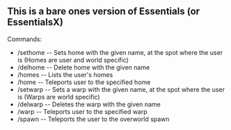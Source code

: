 ## This is a bare ones version of Essentials (or EssentialsX)

Commands:
  * /sethome <home> -- Sets home with the given name,  at the spot where the user is (Homes are user and world specific)
  * /delhome <home> -- Delete home with the given name
  * /homes -- Lists the user's homes
  * /home <home> -- Teleports user to the specified home
  * /setwarp <warp> -- Sets a warp with the given name, at the spot where the user is (Warps are world specific)
  * /delwarp <warp> -- Deletes the warp with the given name
  * /warp <warp> -- Teleports user to the specified warp 
  * /spawn -- Teleports the user to the overworld spawn
  
  
